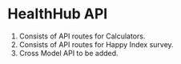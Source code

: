 # HealthHub API

1. Consists of API routes for Calculators.
2. Consists of API routes for Happy Index survey.
3. Cross Model API to be added.
